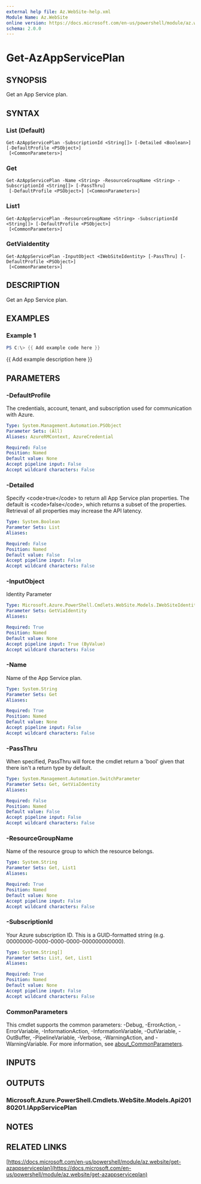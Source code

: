 ```yaml
---
external help file: Az.WebSite-help.xml
Module Name: Az.WebSite
online version: https://docs.microsoft.com/en-us/powershell/module/az.website/get-azappserviceplan
schema: 2.0.0
---
```


# Get-AzAppServicePlan

## SYNOPSIS
Get an App Service plan.

## SYNTAX

### List (Default)
```
Get-AzAppServicePlan -SubscriptionId <String[]> [-Detailed <Boolean>] [-DefaultProfile <PSObject>]
 [<CommonParameters>]
```

### Get
```
Get-AzAppServicePlan -Name <String> -ResourceGroupName <String> -SubscriptionId <String[]> [-PassThru]
 [-DefaultProfile <PSObject>] [<CommonParameters>]
```

### List1
```
Get-AzAppServicePlan -ResourceGroupName <String> -SubscriptionId <String[]> [-DefaultProfile <PSObject>]
 [<CommonParameters>]
```

### GetViaIdentity
```
Get-AzAppServicePlan -InputObject <IWebSiteIdentity> [-PassThru] [-DefaultProfile <PSObject>]
 [<CommonParameters>]
```

## DESCRIPTION
Get an App Service plan.

## EXAMPLES

### Example 1
```powershell
PS C:\> {{ Add example code here }}
```

{{ Add example description here }}

## PARAMETERS

### -DefaultProfile
The credentials, account, tenant, and subscription used for communication with Azure.

```yaml
Type: System.Management.Automation.PSObject
Parameter Sets: (All)
Aliases: AzureRMContext, AzureCredential

Required: False
Position: Named
Default value: None
Accept pipeline input: False
Accept wildcard characters: False
```

### -Detailed
Specify \<code\>true\</code\> to return all App Service plan properties.
The default is \<code\>false\</code\>, which returns a subset of the properties. 
Retrieval of all properties may increase the API latency.

```yaml
Type: System.Boolean
Parameter Sets: List
Aliases:

Required: False
Position: Named
Default value: False
Accept pipeline input: False
Accept wildcard characters: False
```

### -InputObject
Identity Parameter

```yaml
Type: Microsoft.Azure.PowerShell.Cmdlets.WebSite.Models.IWebSiteIdentity
Parameter Sets: GetViaIdentity
Aliases:

Required: True
Position: Named
Default value: None
Accept pipeline input: True (ByValue)
Accept wildcard characters: False
```

### -Name
Name of the App Service plan.

```yaml
Type: System.String
Parameter Sets: Get
Aliases:

Required: True
Position: Named
Default value: None
Accept pipeline input: False
Accept wildcard characters: False
```

### -PassThru
When specified, PassThru will force the cmdlet return a 'bool' given that there isn't a return type by default.

```yaml
Type: System.Management.Automation.SwitchParameter
Parameter Sets: Get, GetViaIdentity
Aliases:

Required: False
Position: Named
Default value: False
Accept pipeline input: False
Accept wildcard characters: False
```

### -ResourceGroupName
Name of the resource group to which the resource belongs.

```yaml
Type: System.String
Parameter Sets: Get, List1
Aliases:

Required: True
Position: Named
Default value: None
Accept pipeline input: False
Accept wildcard characters: False
```

### -SubscriptionId
Your Azure subscription ID.
This is a GUID-formatted string (e.g.
00000000-0000-0000-0000-000000000000).

```yaml
Type: System.String[]
Parameter Sets: List, Get, List1
Aliases:

Required: True
Position: Named
Default value: None
Accept pipeline input: False
Accept wildcard characters: False
```

### CommonParameters
This cmdlet supports the common parameters: -Debug, -ErrorAction, -ErrorVariable, -InformationAction, -InformationVariable, -OutVariable, -OutBuffer, -PipelineVariable, -Verbose, -WarningAction, and -WarningVariable. For more information, see [about_CommonParameters](http://go.microsoft.com/fwlink/?LinkID=113216).

## INPUTS

## OUTPUTS

### Microsoft.Azure.PowerShell.Cmdlets.WebSite.Models.Api20180201.IAppServicePlan
## NOTES

## RELATED LINKS

[https://docs.microsoft.com/en-us/powershell/module/az.website/get-azappserviceplan](https://docs.microsoft.com/en-us/powershell/module/az.website/get-azappserviceplan)

